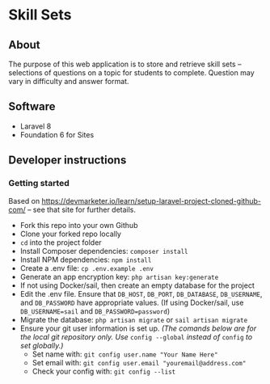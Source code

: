 # Skill Sets
## About

The purpose of this web application is to store and retrieve skill sets – selections of questions on a topic for students to complete. Question may vary in difficulty and answer format.

## Software

- Laravel 8
- Foundation 6 for Sites

## Developer instructions
### Getting started

Based on https://devmarketer.io/learn/setup-laravel-project-cloned-github-com/ – see that site for further details.

- Fork this repo into your own Github 
- Clone your forked repo locally
- `cd` into the project folder
- Install Composer dependencies: `composer install`
- Install NPM dependencies: `npm install`
- Create a .env file: `cp .env.example .env`
- Generate an app encryption key: `php artisan key:generate`
- If not using Docker/sail, then create an empty database for the project
- Edit the .env file. Ensure that `DB_HOST`, `DB_PORT`, `DB_DATABASE`, `DB_USERNAME`, and `DB_PASSWORD` have appropriate values. (If using Docker/sail, use `DB_USERNAME=sail` and `DB_PASSWORD=password`)
- Migrate the database: `php artisan migrate` or `sail artisan migrate`
- Ensure your git user information is set up. _(The comands below are for the local git repository only. Use_ `config --global` _instead of_ `config` _to set globally.)_ 
   - Set name with: `git config user.name "Your Name Here"`
   - Set email with: `git config user.email "youremail@address.com"`
   - Check your config with: `git config --list`
